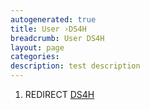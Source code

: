 ```yaml
---
autogenerated: true
title: User ›DS4H
breadcrumb: User DS4H
layout: page
categories: 
description: test description
---
```


1.  REDIRECT [DS4H](DS4H "wikilink")
